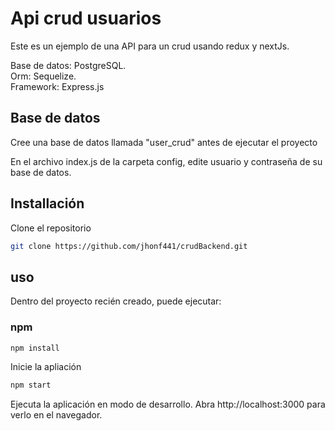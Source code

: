 # Api crud usuarios


Este es un ejemplo de una API para un crud usando redux y nextJs.


Base de datos: PostgreSQL.  
Orm: Sequelize.  
Framework: Express.js



## Base de datos 

Cree una base de datos llamada "user_crud" antes de ejecutar el proyecto

En el archivo index.js de la carpeta config, edite usuario y contraseña de su base de datos.

## Installación

Clone el repositorio



```bash
git clone https://github.com/jhonf441/crudBackend.git
```

## uso

Dentro del proyecto recién creado, puede ejecutar: 

### npm

```sh
npm install
```


Inicie la apliación
```sh
npm start
```

Ejecuta la aplicación en modo de desarrollo.
Abra http://localhost:3000 para verlo en el navegador.